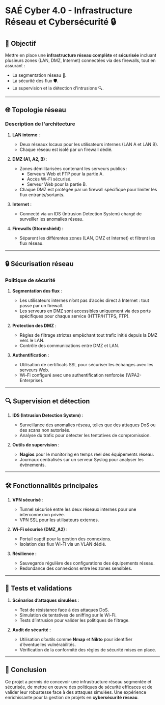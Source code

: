 # SAÉ Cyber 4.0 - Infrastructure Réseau et Cybersécurité 🔒

## 📝 Objectif
Mettre en place une **infrastructure réseau complète** et **sécurisée** incluant plusieurs zones (LAN, DMZ, Internet) connectées via des firewalls, tout en assurant :
- La segmentation réseau 🔗.
- La sécurité des flux 🛡️.
- La supervision et la détection d'intrusions 🔍.

---

## 🌐 Topologie réseau
### Description de l'architecture
1. **LAN interne** :
   - Deux réseaux locaux pour les utilisateurs internes (LAN A et LAN B).
   - Chaque réseau est isolé par un firewall dédié.

2. **DMZ (A1, A2, B)** :
   - Zones démilitarisées contenant les serveurs publics :
     - Serveurs Web et FTP pour la partie A.
     - Accès Wi-Fi sécurisé.
     - Serveur Web pour la partie B.
   - Chaque DMZ est protégée par un firewall spécifique pour limiter les flux entrants/sortants.

3. **Internet** :
   - Connecté via un IDS (Intrusion Detection System) chargé de surveiller les anomalies réseau.

4. **Firewalls (Stormshield)** :
   - Séparent les différentes zones (LAN, DMZ et Internet) et filtrent les flux réseau.

---

## 🔒 Sécurisation réseau
### Politique de sécurité
1. **Segmentation des flux** :
   - Les utilisateurs internes n’ont pas d’accès direct à Internet : tout passe par un firewall.
   - Les serveurs en DMZ sont accessibles uniquement via des ports spécifiques pour chaque service (HTTP/HTTPS, FTP).

2. **Protection des DMZ** :
   - Règles de filtrage strictes empêchant tout trafic initié depuis la DMZ vers le LAN.
   - Contrôle des communications entre DMZ et LAN.

3. **Authentification** :
   - Utilisation de certificats SSL pour sécuriser les échanges avec les serveurs Web.
   - Wi-Fi configuré avec une authentification renforcée (WPA2-Enterprise).

---

## 🔍 Supervision et détection
1. **IDS (Intrusion Detection System)** :
   - Surveillance des anomalies réseau, telles que des attaques DoS ou des scans non autorisés.
   - Analyse du trafic pour détecter les tentatives de compromission.

2. **Outils de supervision** :
   - **Nagios** pour le monitoring en temps réel des équipements réseau.
   - Journaux centralisés sur un serveur Syslog pour analyser les événements.

---

## 🛠️ Fonctionnalités principales
1. **VPN sécurisé** :
   - Tunnel sécurisé entre les deux réseaux internes pour une interconnexion privée.
   - VPN SSL pour les utilisateurs externes.

2. **Wi-Fi sécurisé (DMZ_A2)** :
   - Portail captif pour la gestion des connexions.
   - Isolation des flux Wi-Fi via un VLAN dédié.

3. **Résilience** :
   - Sauvegarde régulière des configurations des équipements réseau.
   - Redondance des connexions entre les zones sensibles.

---

## 🔧 Tests et validations
1. **Scénarios d’attaques simulées** :
   - Test de résistance face à des attaques DoS.
   - Simulation de tentatives de sniffing sur le Wi-Fi.
   - Tests d’intrusion pour valider les politiques de filtrage.

2. **Audit de sécurité** :
   - Utilisation d’outils comme **Nmap** et **Nikto** pour identifier d’éventuelles vulnérabilités.
   - Vérification de la conformité des règles de sécurité mises en place.

---

## 🚀 Conclusion
Ce projet a permis de concevoir une infrastructure réseau segmentée et sécurisée, de mettre en œuvre des politiques de sécurité efficaces et de valider leur robustesse face à des attaques simulées. Une expérience enrichissante pour la gestion de projets en **cybersécurité réseau**.
